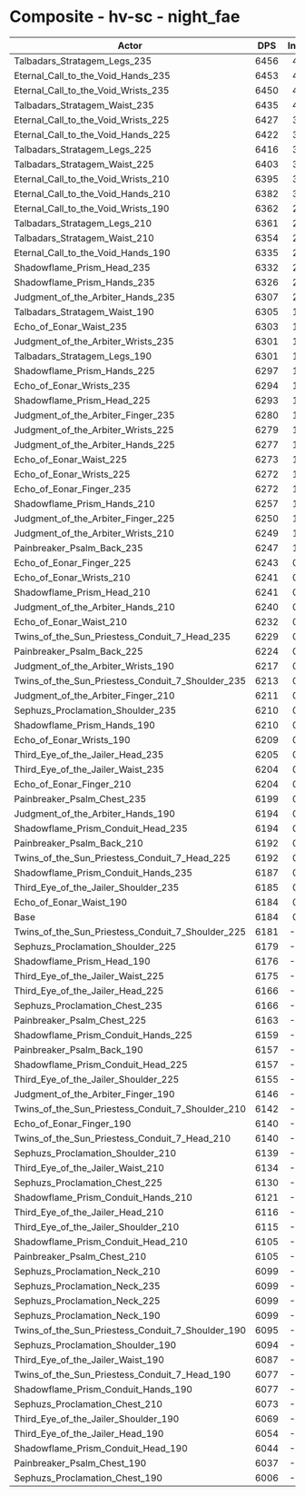 # Composite - hv-sc - night_fae
| Actor | DPS | Increase |
|---|:---:|:---:|
|Talbadars_Stratagem_Legs_235|6456|4.41%|
|Eternal_Call_to_the_Void_Hands_235|6453|4.35%|
|Eternal_Call_to_the_Void_Wrists_235|6450|4.30%|
|Talbadars_Stratagem_Waist_235|6435|4.06%|
|Eternal_Call_to_the_Void_Wrists_225|6427|3.93%|
|Eternal_Call_to_the_Void_Hands_225|6422|3.86%|
|Talbadars_Stratagem_Legs_225|6416|3.76%|
|Talbadars_Stratagem_Waist_225|6403|3.55%|
|Eternal_Call_to_the_Void_Wrists_210|6395|3.41%|
|Eternal_Call_to_the_Void_Hands_210|6382|3.21%|
|Eternal_Call_to_the_Void_Wrists_190|6362|2.88%|
|Talbadars_Stratagem_Legs_210|6361|2.87%|
|Talbadars_Stratagem_Waist_210|6354|2.75%|
|Eternal_Call_to_the_Void_Hands_190|6335|2.44%|
|Shadowflame_Prism_Head_235|6332|2.39%|
|Shadowflame_Prism_Hands_235|6326|2.31%|
|Judgment_of_the_Arbiter_Hands_235|6307|2.00%|
|Talbadars_Stratagem_Waist_190|6305|1.96%|
|Echo_of_Eonar_Waist_235|6303|1.93%|
|Judgment_of_the_Arbiter_Wrists_235|6301|1.90%|
|Talbadars_Stratagem_Legs_190|6301|1.89%|
|Shadowflame_Prism_Hands_225|6297|1.83%|
|Echo_of_Eonar_Wrists_235|6294|1.79%|
|Shadowflame_Prism_Head_225|6293|1.77%|
|Judgment_of_the_Arbiter_Finger_235|6280|1.55%|
|Judgment_of_the_Arbiter_Wrists_225|6279|1.55%|
|Judgment_of_the_Arbiter_Hands_225|6277|1.51%|
|Echo_of_Eonar_Waist_225|6273|1.45%|
|Echo_of_Eonar_Wrists_225|6272|1.44%|
|Echo_of_Eonar_Finger_235|6272|1.43%|
|Shadowflame_Prism_Hands_210|6257|1.18%|
|Judgment_of_the_Arbiter_Finger_225|6250|1.08%|
|Judgment_of_the_Arbiter_Wrists_210|6249|1.05%|
|Painbreaker_Psalm_Back_235|6247|1.02%|
|Echo_of_Eonar_Finger_225|6243|0.95%|
|Echo_of_Eonar_Wrists_210|6241|0.93%|
|Shadowflame_Prism_Head_210|6241|0.92%|
|Judgment_of_the_Arbiter_Hands_210|6240|0.91%|
|Echo_of_Eonar_Waist_210|6232|0.79%|
|Twins_of_the_Sun_Priestess_Conduit_7_Head_235|6229|0.74%|
|Painbreaker_Psalm_Back_225|6224|0.66%|
|Judgment_of_the_Arbiter_Wrists_190|6217|0.55%|
|Twins_of_the_Sun_Priestess_Conduit_7_Shoulder_235|6213|0.47%|
|Judgment_of_the_Arbiter_Finger_210|6211|0.45%|
|Sephuzs_Proclamation_Shoulder_235|6210|0.43%|
|Shadowflame_Prism_Hands_190|6210|0.43%|
|Echo_of_Eonar_Wrists_190|6209|0.42%|
|Third_Eye_of_the_Jailer_Head_235|6205|0.35%|
|Third_Eye_of_the_Jailer_Waist_235|6204|0.33%|
|Echo_of_Eonar_Finger_210|6204|0.33%|
|Painbreaker_Psalm_Chest_235|6199|0.25%|
|Judgment_of_the_Arbiter_Hands_190|6194|0.17%|
|Shadowflame_Prism_Conduit_Head_235|6194|0.17%|
|Painbreaker_Psalm_Back_210|6192|0.14%|
|Twins_of_the_Sun_Priestess_Conduit_7_Head_225|6192|0.14%|
|Shadowflame_Prism_Conduit_Hands_235|6187|0.06%|
|Third_Eye_of_the_Jailer_Shoulder_235|6185|0.03%|
|Echo_of_Eonar_Waist_190|6184|0.00%|
|Base|6184|0.00%|
|Twins_of_the_Sun_Priestess_Conduit_7_Shoulder_225|6181|-0.05%|
|Sephuzs_Proclamation_Shoulder_225|6179|-0.07%|
|Shadowflame_Prism_Head_190|6176|-0.12%|
|Third_Eye_of_the_Jailer_Waist_225|6175|-0.14%|
|Third_Eye_of_the_Jailer_Head_225|6166|-0.28%|
|Sephuzs_Proclamation_Chest_235|6166|-0.29%|
|Painbreaker_Psalm_Chest_225|6163|-0.34%|
|Shadowflame_Prism_Conduit_Hands_225|6159|-0.39%|
|Painbreaker_Psalm_Back_190|6157|-0.43%|
|Shadowflame_Prism_Conduit_Head_225|6157|-0.44%|
|Third_Eye_of_the_Jailer_Shoulder_225|6155|-0.46%|
|Judgment_of_the_Arbiter_Finger_190|6146|-0.60%|
|Twins_of_the_Sun_Priestess_Conduit_7_Shoulder_210|6142|-0.67%|
|Echo_of_Eonar_Finger_190|6140|-0.71%|
|Twins_of_the_Sun_Priestess_Conduit_7_Head_210|6140|-0.71%|
|Sephuzs_Proclamation_Shoulder_210|6139|-0.73%|
|Third_Eye_of_the_Jailer_Waist_210|6134|-0.80%|
|Sephuzs_Proclamation_Chest_225|6130|-0.87%|
|Shadowflame_Prism_Conduit_Hands_210|6121|-1.01%|
|Third_Eye_of_the_Jailer_Head_210|6116|-1.09%|
|Third_Eye_of_the_Jailer_Shoulder_210|6115|-1.10%|
|Shadowflame_Prism_Conduit_Head_210|6105|-1.27%|
|Painbreaker_Psalm_Chest_210|6105|-1.27%|
|Sephuzs_Proclamation_Neck_210|6099|-1.36%|
|Sephuzs_Proclamation_Neck_235|6099|-1.37%|
|Sephuzs_Proclamation_Neck_225|6099|-1.37%|
|Sephuzs_Proclamation_Neck_190|6099|-1.37%|
|Twins_of_the_Sun_Priestess_Conduit_7_Shoulder_190|6095|-1.43%|
|Sephuzs_Proclamation_Shoulder_190|6094|-1.46%|
|Third_Eye_of_the_Jailer_Waist_190|6087|-1.56%|
|Twins_of_the_Sun_Priestess_Conduit_7_Head_190|6077|-1.72%|
|Shadowflame_Prism_Conduit_Hands_190|6077|-1.73%|
|Sephuzs_Proclamation_Chest_210|6073|-1.79%|
|Third_Eye_of_the_Jailer_Shoulder_190|6069|-1.85%|
|Third_Eye_of_the_Jailer_Head_190|6054|-2.09%|
|Shadowflame_Prism_Conduit_Head_190|6044|-2.26%|
|Painbreaker_Psalm_Chest_190|6037|-2.38%|
|Sephuzs_Proclamation_Chest_190|6006|-2.87%|
